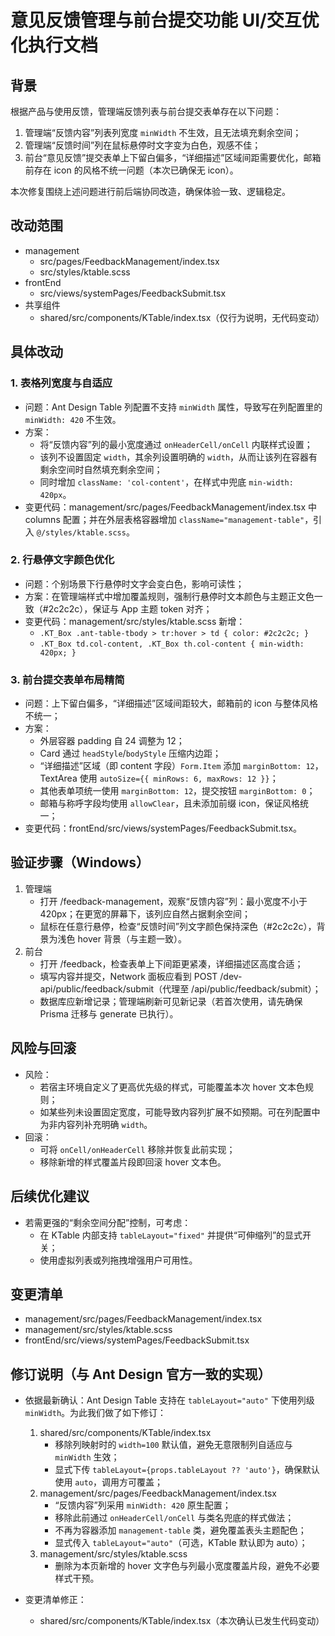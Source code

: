 # 意见反馈管理与前台提交功能 UI/交互优化执行文档

## 背景
根据产品与使用反馈，管理端反馈列表与前台提交表单存在以下问题：
1) 管理端“反馈内容”列表列宽度 `minWidth` 不生效，且无法填充剩余空间；
2) 管理端“反馈时间”列在鼠标悬停时文字变为白色，观感不佳；
3) 前台“意见反馈”提交表单上下留白偏多，“详细描述”区域间距需要优化，邮箱前存在 icon 的风格不统一问题（本次已确保无 icon）。

本次修复围绕上述问题进行前后端协同改造，确保体验一致、逻辑稳定。

## 改动范围
- management
  - src/pages/FeedbackManagement/index.tsx
  - src/styles/ktable.scss
- frontEnd
  - src/views/systemPages/FeedbackSubmit.tsx
- 共享组件
  - shared/src/components/KTable/index.tsx（仅行为说明，无代码变动）

## 具体改动
### 1. 表格列宽度与自适应
- 问题：Ant Design Table 列配置不支持 `minWidth` 属性，导致写在列配置里的 `minWidth: 420` 不生效。
- 方案：
  - 将“反馈内容”列的最小宽度通过 `onHeaderCell/onCell` 内联样式设置；
  - 该列不设置固定 `width`，其余列设置明确的 `width`，从而让该列在容器有剩余空间时自然填充剩余空间；
  - 同时增加 `className: 'col-content'`，在样式中兜底 `min-width: 420px`。
- 变更代码：management/src/pages/FeedbackManagement/index.tsx 中 columns 配置；并在外层表格容器增加 `className="management-table"`，引入 `@/styles/ktable.scss`。

### 2. 行悬停文字颜色优化
- 问题：个别场景下行悬停时文字会变白色，影响可读性；
- 方案：在管理端样式中增加覆盖规则，强制行悬停时文本颜色与主题正文色一致（#2c2c2c），保证与 App 主题 token 对齐；
- 变更代码：management/src/styles/ktable.scss 新增：
  - `.KT_Box .ant-table-tbody > tr:hover > td { color: #2c2c2c; }`
  - `.KT_Box td.col-content, .KT_Box th.col-content { min-width: 420px; }`

### 3. 前台提交表单布局精简
- 问题：上下留白偏多，“详细描述”区域间距较大，邮箱前的 icon 与整体风格不统一；
- 方案：
  - 外层容器 padding 自 24 调整为 12；
  - Card 通过 `headStyle`/`bodyStyle` 压缩内边距；
  - “详细描述”区域（即 content 字段）`Form.Item` 添加 `marginBottom: 12`，TextArea 使用 `autoSize={{ minRows: 6, maxRows: 12 }}`；
  - 其他表单项统一使用 `marginBottom: 12`，提交按钮 `marginBottom: 0`；
  - 邮箱与称呼字段均使用 `allowClear`，且未添加前缀 icon，保证风格统一；
- 变更代码：frontEnd/src/views/systemPages/FeedbackSubmit.tsx。

## 验证步骤（Windows）
1) 管理端
   - 打开 /feedback-management，观察“反馈内容”列：最小宽度不小于 420px；在更宽的屏幕下，该列应自然占据剩余空间；
   - 鼠标在任意行悬停，检查“反馈时间”列文字颜色保持深色（#2c2c2c），背景为浅色 hover 背景（与主题一致）。
2) 前台
   - 打开 /feedback，检查表单上下间距更紧凑，详细描述区高度合适；
   - 填写内容并提交，Network 面板应看到 POST /dev-api/public/feedback/submit（代理至 /api/public/feedback/submit）；
   - 数据库应新增记录；管理端刷新可见新记录（若首次使用，请先确保 Prisma 迁移与 generate 已执行）。

## 风险与回滚
- 风险：
  - 若宿主环境自定义了更高优先级的样式，可能覆盖本次 hover 文本色规则；
  - 如某些列未设置固定宽度，可能导致内容列扩展不如预期。可在列配置中为非内容列补充明确 `width`。
- 回滚：
  - 可将 `onCell/onHeaderCell` 移除并恢复此前实现；
  - 移除新增的样式覆盖片段即回滚 hover 文本色。

## 后续优化建议
- 若需更强的“剩余空间分配”控制，可考虑：
  - 在 KTable 内部支持 `tableLayout="fixed"` 并提供“可伸缩列”的显式开关；
  - 使用虚拟列表或列拖拽增强用户可用性。

## 变更清单
- management/src/pages/FeedbackManagement/index.tsx
- management/src/styles/ktable.scss
- frontEnd/src/views/systemPages/FeedbackSubmit.tsx




## 修订说明（与 Ant Design 官方一致的实现）
- 依据最新确认：Ant Design Table 支持在 `tableLayout="auto"` 下使用列级 `minWidth`。为此我们做了如下修订：
  1) shared/src/components/KTable/index.tsx
     - 移除列映射时的 `width=100` 默认值，避免无意限制列自适应与 `minWidth` 生效；
     - 显式下传 `tableLayout={props.tableLayout ?? 'auto'}`，确保默认使用 `auto`，调用方可覆盖；
  2) management/src/pages/FeedbackManagement/index.tsx
     - “反馈内容”列采用 `minWidth: 420` 原生配置；
     - 移除此前通过 `onHeaderCell/onCell` 与类名兜底的样式做法；
     - 不再为容器添加 `management-table` 类，避免覆盖表头主题配色；
     - 显式传入 `tableLayout="auto"`（可选，KTable 默认即为 auto）；
  3) management/src/styles/ktable.scss
     - 删除为本页新增的 hover 文字色与列最小宽度覆盖片段，避免不必要样式干预。

- 变更清单修正：
  - shared/src/components/KTable/index.tsx（本次确认已发生代码变动）
